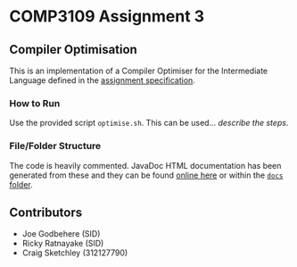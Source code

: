 # COMP3109 Assignment 3

## Compiler Optimisation

This is an implementation of a Compiler Optimiser for the Intermediate Language defined in the [assignment specification](A03-Optimizer.pdf).

### How to Run

Use the provided script `optimise.sh`. This can be used... _describe the steps_.

### File/Folder Structure

The code is heavily commented. JavaDoc HTML documentation has been generated from these and they can be found [online here](http://craigsketchley.github.io/COMP3109_Assignment3/docs/) or within the [`docs` folder](docs/).


## Contributors

- Joe Godbehere (SID)
- Ricky Ratnayake (SID)
- Craig Sketchley (312127790)
